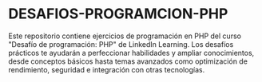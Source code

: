 # DESAFIOS-PROGRAMCION-PHP
Este repositorio contiene ejercicios de programación en PHP del curso "Desafío de programación: PHP" de LinkedIn Learning. Los desafíos prácticos te ayudarán a perfeccionar habilidades y ampliar conocimientos, desde conceptos básicos hasta temas avanzados como optimización de rendimiento, seguridad e integración con otras tecnologías.
